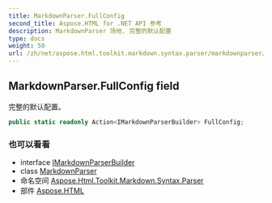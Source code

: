 ```yaml
---
title: MarkdownParser.FullConfig
second_title: Aspose.HTML for .NET API 参考
description: MarkdownParser 场地. 完整的默认配置
type: docs
weight: 50
url: /zh/net/aspose.html.toolkit.markdown.syntax.parser/markdownparser/fullconfig/
---
```

## MarkdownParser.FullConfig field

完整的默认配置。

```csharp
public static readonly Action<IMarkdownParserBuilder> FullConfig;
```

### 也可以看看

* interface [IMarkdownParserBuilder](../../imarkdownparserbuilder/)
* class [MarkdownParser](../)
* 命名空间 [Aspose.Html.Toolkit.Markdown.Syntax.Parser](../../markdownparser/)
* 部件 [Aspose.HTML](../../../)


